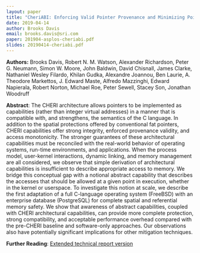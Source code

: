```yaml
---
layout: paper
title: "CheriABI: Enforcing Valid Pointer Provenance and Minimizing Pointer Privilege in the POSIX C Run-time Environment"
date: 2019-04-14
author: Brooks Davis
email: brooks.davis@sri.com
paper: 201904-asplos-cheriabi.pdf
slides: 20190414-cheriabi.pdf
---
```

**Authors:** Brooks Davis, Robert N. M. Watson, Alexander Richardson, Peter G. Neumann, Simon W. Moore, John Baldwin, David Chisnall, James Clarke, Nathaniel Wesley Filardo, Khilan Gudka, Alexandre Joannou, Ben Laurie, A. Theodore Markettos, J. Edward Maste, Alfredo Mazzinghi, Edward Napierala, Robert Norton, Michael Roe, Peter Sewell, Stacey Son, Jonathan Woodruff

**Abstract**: The CHERI architecture allows pointers to be implemented as capabilities
(rather than integer virtual addresses) in a manner that is compatible
with, and strengthens, the semantics of the C language.  In addition to
the spatial protections offered by conventional fat pointers, CHERI
capabilities offer strong integrity, enforced provenance validity, and
access monotonicity.  The stronger guarantees of these architectural
capabilities must be reconciled with the real-world behavior of
operating systems, run-time environments, and applications.  When the
process model, user-kernel interactions, dynamic linking, and memory
management are all considered, we observe that simple derivation of
architectural capabilities is insufficient to describe appropriate
access to memory.  We bridge this conceptual gap with a notional
abstract capability that describes the accesses that should be allowed
at a given point in execution, whether in the kernel or userspace.  To
investigate this notion at scale, we describe the first adaptation of a
full C-language operating system (FreeBSD) with an enterprise database
(PostgreSQL) for complete spatial and referential memory safety.  We
show that awareness of abstract capabilities, coupled with CHERI
architectural capabilities, can provide more complete protection, strong
compatibility, and acceptable performance overhead compared with the
pre-CHERI baseline and software-only approaches.  Our observations also
have potentially significant implications for other mitigation
techniques.

**Further Reading**: [Extended technical report version](https://www.cl.cam.ac.uk/techreports/UCAM-CL-TR-932.pdf)
